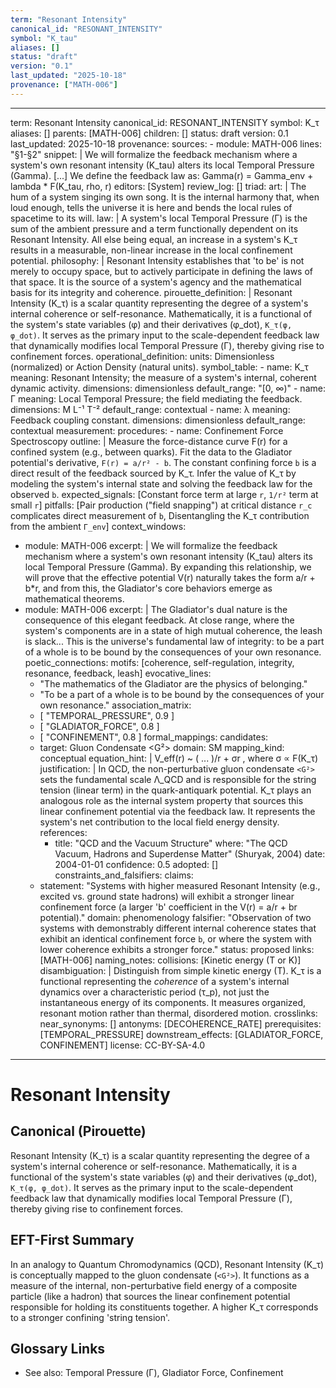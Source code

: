 ```yaml
---
term: "Resonant Intensity"
canonical_id: "RESONANT_INTENSITY"
symbol: "K_tau"
aliases: []
status: "draft"
version: "0.1"
last_updated: "2025-10-18"
provenance: ["MATH-006"]
---
```


---
term: Resonant Intensity
canonical_id: RESONANT_INTENSITY
symbol: K_τ
aliases: []
parents: [MATH-006]
children: []
status: draft
version: 0.1
last_updated: 2025-10-18
provenance:
  sources:
    - module: MATH-006
      lines: "§1-§2"
      snippet: |
        We will formalize the feedback mechanism where a system's own resonant intensity (K_tau) alters its local Temporal Pressure (Gamma). [...] We define the feedback law as: Gamma(r) = Gamma_env + lambda * F(K_tau, rho, r)
  editors: [System]
  review_log: []
triad:
  art: |
    The hum of a system singing its own song. It is the internal harmony that, when loud enough, tells the universe it is here and bends the local rules of spacetime to its will.
  law: |
    A system's local Temporal Pressure (Γ) is the sum of the ambient pressure and a term functionally dependent on its Resonant Intensity. All else being equal, an increase in a system's K_τ results in a measurable, non-linear increase in the local confinement potential.
  philosophy: |
    Resonant Intensity establishes that 'to be' is not merely to occupy space, but to actively participate in defining the laws of that space. It is the source of a system's agency and the mathematical basis for its integrity and coherence.
pirouette_definition: |
  Resonant Intensity (K_τ) is a scalar quantity representing the degree of a system's internal coherence or self-resonance. Mathematically, it is a functional of the system's state variables (φ) and their derivatives (φ_dot), `K_τ(φ, φ_dot)`. It serves as the primary input to the scale-dependent feedback law that dynamically modifies local Temporal Pressure (Γ), thereby giving rise to confinement forces.
operational_definition:
  units: Dimensionless (normalized) or Action Density (natural units).
  symbol_table:
    - name: K_τ
      meaning: Resonant Intensity; the measure of a system's internal, coherent dynamic activity.
      dimensions: dimensionless
      default_range: "[0, ∞)"
    - name: Γ
      meaning: Local Temporal Pressure; the field mediating the feedback.
      dimensions: M L⁻¹ T⁻²
      default_range: contextual
    - name: λ
      meaning: Feedback coupling constant.
      dimensions: dimensionless
      default_range: contextual
  measurement:
    procedures:
      - name: Confinement Force Spectroscopy
        outline: |
          Measure the force-distance curve F(r) for a confined system (e.g., between quarks). Fit the data to the Gladiator potential's derivative, `F(r) = a/r² - b`. The constant confining force `b` is a direct result of the feedback sourced by K_τ. Infer the value of K_τ by modeling the system's internal state and solving the feedback law for the observed `b`.
        expected_signals: [Constant force term at large `r`, `1/r²` term at small `r`]
        pitfalls: [Pair production ("field snapping") at critical distance `r_c` complicates direct measurement of `b`, Disentangling the K_τ contribution from the ambient `Γ_env`]
context_windows:
  - module: MATH-006
    excerpt: |
      We will formalize the feedback mechanism where a system's own resonant intensity (K_tau) alters its local Temporal Pressure (Gamma). By expanding this relationship, we will prove that the effective potential V(r) naturally takes the form a/r + b*r, and from this, the Gladiator's core behaviors emerge as mathematical theorems.
  - module: MATH-006
    excerpt: |
      The Gladiator's dual nature is the consequence of this elegant feedback. At close range, where the system's components are in a state of high mutual coherence, the leash is slack... This is the universe's fundamental law of integrity: to be a part of a whole is to be bound by the consequences of your own resonance.
poetic_connections:
  motifs: [coherence, self-regulation, integrity, resonance, feedback, leash]
  evocative_lines:
    - "The mathematics of the Gladiator are the physics of belonging."
    - "To be a part of a whole is to be bound by the consequences of your own resonance."
  association_matrix:
    - [ "TEMPORAL_PRESSURE", 0.9 ]
    - [ "GLADIATOR_FORCE", 0.8 ]
    - [ "CONFINEMENT", 0.8 ]
formal_mappings:
  candidates:
    - target: Gluon Condensate <G²>
      domain: SM
      mapping_kind: conceptual
      equation_hint: |
        V_eff(r) ~ ( ... )/r + σr , where σ ∝ F(K_τ)
      justification: |
        In QCD, the non-perturbative gluon condensate `<G²>` sets the fundamental scale Λ_QCD and is responsible for the string tension (linear term) in the quark-antiquark potential. K_τ plays an analogous role as the internal system property that sources this linear confinement potential via the feedback law. It represents the system's net contribution to the local field energy density.
      references:
        - title: "QCD and the Vacuum Structure"
          where: "The QCD Vacuum, Hadrons and Superdense Matter" (Shuryak, 2004)
          date: 2004-01-01
      confidence: 0.5
  adopted: []
constraints_and_falsifiers:
  claims:
    - statement: "Systems with higher measured Resonant Intensity (e.g., excited vs. ground state hadrons) will exhibit a stronger linear confinement force (a larger 'b' coefficient in the V(r) = a/r + br potential)."
      domain: phenomenology
      falsifier: "Observation of two systems with demonstrably different internal coherence states that exhibit an identical confinement force `b`, or where the system with lower coherence exhibits a stronger force."
      status: proposed
      links: [MATH-006]
naming_notes:
  collisions: [Kinetic energy (T or K)]
  disambiguation: |
    Distinguish from simple kinetic energy (T). K_τ is a functional representing the *coherence* of a system's internal dynamics over a characteristic period (τ_p), not just the instantaneous energy of its components. It measures organized, resonant motion rather than thermal, disordered motion.
crosslinks:
  near_synonyms: []
  antonyms: [DECOHERENCE_RATE]
  prerequisites: [TEMPORAL_PRESSURE]
  downstream_effects: [GLADIATOR_FORCE, CONFINEMENT]
license: CC-BY-SA-4.0
---

# Resonant Intensity

## Canonical (Pirouette)
Resonant Intensity (K_τ) is a scalar quantity representing the degree of a system's internal coherence or self-resonance. Mathematically, it is a functional of the system's state variables (φ) and their derivatives (φ_dot), `K_τ(φ, φ_dot)`. It serves as the primary input to the scale-dependent feedback law that dynamically modifies local Temporal Pressure (Γ), thereby giving rise to confinement forces.

## EFT-First Summary
In an analogy to Quantum Chromodynamics (QCD), Resonant Intensity (K_τ) is conceptually mapped to the gluon condensate (`<G²>`). It functions as a measure of the internal, non-perturbative field energy of a composite particle (like a hadron) that sources the linear confinement potential responsible for holding its constituents together. A higher K_τ corresponds to a stronger confining 'string tension'.

## Glossary Links
- See also: Temporal Pressure (Γ), Gladiator Force, Confinement